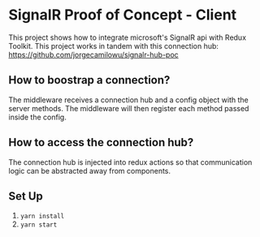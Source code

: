 # SignalR Proof of Concept - Client

This project shows how to integrate microsoft's SignalR api with Redux Toolkit. This project works in tandem with this connection hub: https://github.com/jorgecamilowu/signalr-hub-poc

## How to boostrap a connection?

The middleware receives a connection hub and a config object with the server methods.
The middleware will then register each method passed inside the config.

## How to access the connection hub?

The connection hub is injected into redux actions so that communication logic can be abstracted away from components.


## Set Up
1. `yarn install`
2. `yarn start`
